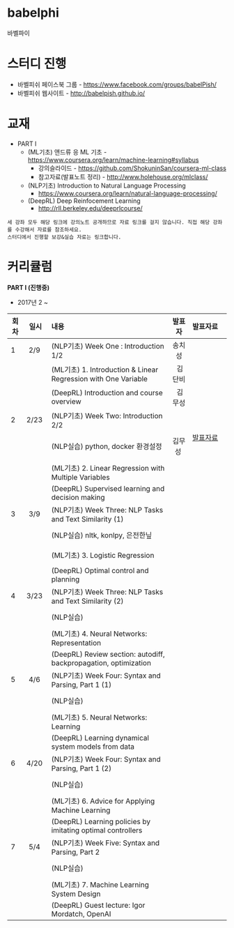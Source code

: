 # babelphi
바벨파이

# 스터디 진행 
* 바벨피쉬 페이스북 그룹 - https://www.facebook.com/groups/babelPish/
* 바벨피쉬 웹사이트 - http://babelpish.github.io/

# 교재
* PART I
    * (ML기초) 앤드류 응 ML 기초 - https://www.coursera.org/learn/machine-learning#syllabus
         * 강의슬라이드 - https://github.com/ShokuninSan/coursera-ml-class
         * 참고자료(발표노트 정리) - http://www.holehouse.org/mlclass/
    * (NLP기초) Introduction to Natural Language Processing 
         * https://www.coursera.org/learn/natural-language-processing/ 
    * (DeepRL) Deep Reinfocement Learning
         * http://rll.berkeley.edu/deeprlcourse/

`세 강좌 모두 해당 링크에 강의노트 공개하므로 자료 링크를 걸지 않습니다. 직접 해당 강좌를 수강해서 자료를 참조하세요.`<br> 
`스터디에서 진행할 보강&실습 자료는 링크합니다.` 

# 커리큘럼

<b>PART I (진행중)</b>
* 2017년  2 ~    

| 회차  | 일시   | 내용                                  | 발표자  |              발표자료                    |
| ----- |:------:| :-------------------------------------|:-------:|:---------------------------------------- |
| 1 | 2/9  | (NLP기초) Week One : Introduction 1/2 | 송치성  |                           |
|   |    |  (ML기초) 1. Introduction & Linear Regression with One Variable  |  김단비 |                           |
|   |    |  (DeepRL) Introduction and course overview  |  김무성 |                           |
| 2 | 2/23  | (NLP기초) Week Two: Introduction 2/2 |   |                           |
|   |    |  (NLP실습) python, docker 환경설정  | 김무성  | [발표자료](https://github.com/babelPish/babelphi/blob/master/notebooks/0_init.md)                           |
|   |    |  (ML기초) 2. Linear Regression with Multiple Variables  |   |                           |
|   |    |  (DeepRL) Supervised learning and decision making  |   |                           |
| 3 | 3/9  | (NLP기초) Week Three: NLP Tasks and Text Similarity (1) |   |                           |
|   |    |  (NLP실습) nltk, konlpy, 은전한닢 |   |                           |
|   |    |  (ML기초) 3. Logistic Regression  |   |                           |
|   |    |  (DeepRL) Optimal control and planning  |   |                           |
| 4 | 3/23  | (NLP기초) Week Three: NLP Tasks and Text Similarity (2) |   |                           |
|   |    |  (NLP실습)   |   |                           |
|   |    |  (ML기초) 4. Neural Networks: Representation  |   |                           |
|   |    |  (DeepRL) Review section: autodiff, backpropagation, optimization  |   |                           |
| 5 | 4/6  | (NLP기초) Week Four: Syntax and Parsing, Part 1 (1) |   |                           |
|   |    |  (NLP실습)   |   |                           |
|   |    |  (ML기초) 5. Neural Networks: Learning  |   |                           |
|   |    |  (DeepRL) Learning dynamical system models from data  |   |                           |
| 6 | 4/20  | (NLP기초) Week Four: Syntax and Parsing, Part 1 (2) |   |                           |
|   |    |  (NLP실습)   |   |                           |
|   |    |  (ML기초) 6. Advice for Applying Machine Learning  |   |                           |
|   |    |  (DeepRL) Learning policies by imitating optimal controllers  |   |                           |
| 7 | 5/4  | (NLP기초) Week Five: Syntax and Parsing, Part 2  |   |                           |
|   |    |  (NLP실습)   |   |                           |
|   |    |  (ML기초) 7. Machine Learning System Design  |   |                           |
|   |    |  (DeepRL) Guest lecture: Igor Mordatch, OpenAI  |   |                           |
